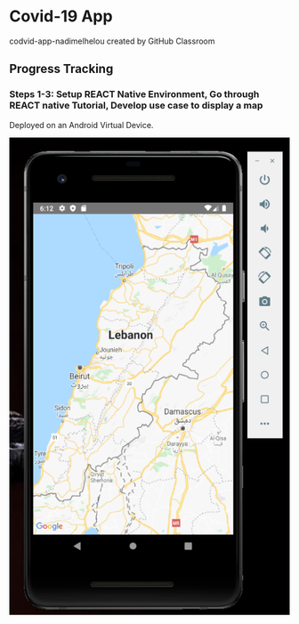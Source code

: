 # Covid-19 App
codvid-app-nadimelhelou created by GitHub Classroom

## Progress Tracking
### Steps 1-3: Setup REACT Native Environment, Go through REACT native Tutorial, Develop use case to display a map
Deployed on an Android Virtual Device.

![](images/map.png)
